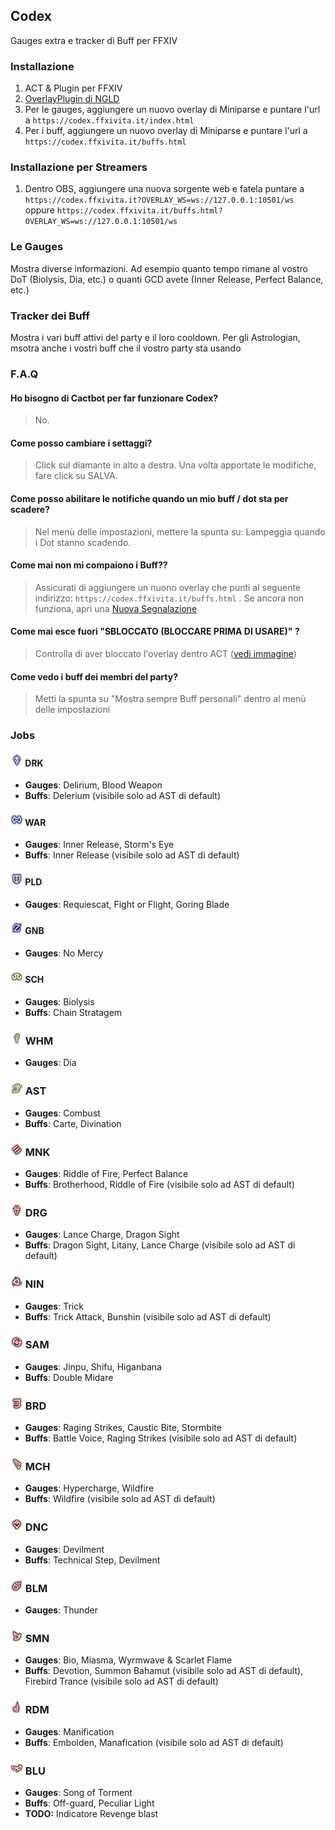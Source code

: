 ## Codex
Gauges extra e tracker di Buff per FFXIV

### Installazione
1. ACT & Plugin per FFXIV
2. [OverlayPlugin di NGLD](https://github.com/quisquous/cactbot#install-ngld-overlayplugin)
3. Per le gauges, aggiungere un nuovo overlay di Miniparse e puntare l'url a `https://codex.ffxivita.it/index.html`
4. Per i buff, aggiungere un nuovo overlay di Miniparse e puntare l'url a `https://codex.ffxivita.it/buffs.html`

### Installazione per Streamers
1. Dentro OBS, aggiungere una nuova sorgente web e fatela puntare a `https://codex.ffxivita.it?OVERLAY_WS=ws://127.0.0.1:10501/ws` oppure `https://codex.ffxivita.it/buffs.html?OVERLAY_WS=ws://127.0.0.1:10501/ws`

### Le Gauges
Mostra diverse informazioni. Ad esempio quanto tempo rimane al vostro DoT (Biolysis, Dia, etc.) o quanti GCD avete (Inner Release, Perfect Balance, etc.)

### Tracker dei Buff
Mostra i vari buff attivi del party e il loro cooldown. Per gli Astrologian, msotra anche i vostri buff che il vostro party sta usando


### F.A.Q
#### Ho bisogno di Cactbot per far funzionare Codex?
> No.
#### Come posso cambiare i settaggi?
> Click sul diamante in alto a destra. Una volta apportate le modifiche, fare click su SALVA.
#### Come posso abilitare le notifiche quando un mio buff / dot sta per scadere?
> Nel menù delle impostazioni, mettere la spunta su: Lampeggia quando i Dot stanno scadendo.
#### Come mai non mi compaiono i Buff??
> Assicurati di aggiungere un nuono overlay che punti al seguente indirizzo: `https://codex.ffxivita.it/buffs.html` . Se ancora non funziona, apri una [Nuova Segnalazione](https://github.com/DarkArtek/Codex/issues/new)
#### Come mai esce fuori "SBLOCCATO (BLOCCARE PRIMA DI USARE)" ?
> Controlla di aver bloccato l'overlay dentro ACT ([vedi immagine](https://github.com/quisquous/cactbot/raw/main/screenshots/overlay_plugin_new_raidboss_locked.png))
#### Come vedo i buff dei membri del party?
> Metti la spunta su "Mostra sempre Buff personali" dentro al menù delle impostazioni

### Jobs

#### <img src="img/job_icons/DRK.png" height="20px" width="20px"> DRK
+ **Gauges**: Delirium, Blood Weapon
+ **Buffs**: Delerium (visibile solo ad AST di default)

#### <img src="img/job_icons/WAR.png" height="20px" width="20px"> WAR
+ **Gauges**: Inner Release, Storm's Eye
+ **Buffs**: Inner Release (visibile solo ad AST di default)

#### <img src="img/job_icons/PLD.png" height="20px" width="20px"> PLD
+ **Gauges**: Requiescat, Fight or Flight, Goring Blade

#### <img src="img/job_icons/GNB.png" height="20px" width="20px"> GNB
+ **Gauges**: No Mercy

#### <img src="img/job_icons/SCH.png" height="20px" width="20px"> SCH
+ **Gauges**: Biolysis
+ **Buffs**: Chain Stratagem

### <img src="img/job_icons/WHM.png" height="20px" width="20px"> WHM
+ **Gauges**: Dia

### <img src="img/job_icons/AST.png" height="20px" width="20px"> AST
+ **Gauges**: Combust
+ **Buffs**: Carte, Divination

### <img src="img/job_icons/MNK.png" height="20px" width="20px"> MNK
+ **Gauges**: Riddle of Fire, Perfect Balance
+ **Buffs**: Brotherhood, Riddle of Fire (visibile solo ad AST di default)

### <img src="img/job_icons/DRG.png" height="20px" width="20px"> DRG
+ **Gauges**: Lance Charge, Dragon Sight
+ **Buffs**: Dragon Sight, Litany, Lance Charge (visibile solo ad AST di default)

### <img src="img/job_icons/NIN.png" height="20px" width="20px"> NIN
+ **Gauges**: Trick
+ **Buffs**: Trick Attack, Bunshin (visibile solo ad AST di default)

### <img src="img/job_icons/SAM.png" height="20px" width="20px"> SAM
+ **Gauges**: Jinpu, Shifu, Higanbana
+ **Buffs**: Double Midare

### <img src="img/job_icons/BRD.png" height="20px" width="20px"> BRD
+ **Gauges**: Raging Strikes, Caustic Bite, Stormbite
+ **Buffs**: Battle Voice, Raging Strikes (visibile solo ad AST di default)

### <img src="img/job_icons/MCH.png" height="20px" width="20px"> MCH
+ **Gauges**: Hypercharge, Wildfire
+ **Buffs**: Wildfire (visibile solo ad AST di default)

### <img src="img/job_icons/DNC.png" height="20px" width="20px"> DNC
+ **Gauges**: Devilment
+ **Buffs**: Technical Step, Devilment

### <img src="img/job_icons/BLM.png" height="20px" width="20px"> BLM
+ **Gauges**: Thunder

### <img src="img/job_icons/SMN.png" height="20px" width="20px"> SMN
+ **Gauges**: Bio, Miasma, Wyrmwave & Scarlet Flame
+ **Buffs**: Devotion, Summon Bahamut (visibile solo ad AST di default), Firebird Trance (visibile solo ad AST di default)

### <img src="img/job_icons/RDM.png" height="20px" width="20px"> RDM
+ **Gauges**: Manification
+ **Buffs**: Embolden, Manafication (visibile solo ad AST di default)

### <img src="img/job_icons/BLU.png" height="20px" width="20px"> BLU
+ **Gauges**: Song of Torment
+ **Buffs**: Off-guard, Peculiar Light
+ **TODO:** Indicatore Revenge blast

